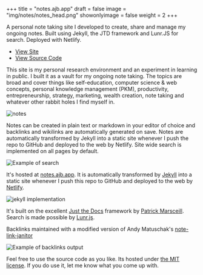 +++
title = "notes.ajb.app"
draft = false
image = "img/notes/notes_head.png"
showonlyimage = false
weight = 2
+++

A personal note taking site I developed to create, share and manage my ongoing notes. Built using
Jekyll, the JTD framework and Lunr.JS for search. Deployed with Netlify.

<!--more-->

- [View Site](https://notes.ajb.app)
- [View Source Code](https://github.com/andybyers21/notes.ajb.app)

This site is my personal research environment and an experiment in learning in public. I built it as
a vault for my ongoing note taking. The topics are broad and cover things like self-education,
computer science & web concepts, personal knowledge management (PKM), productivity,
entrepreneurship, strategy, marketing, wealth creation, note taking and whatever other rabbit holes
I find myself in.

![notes](/img/notes/notes_home.png)

Notes can be created in plain text or markdown in your editor of choice and backlinks and wikilinks
are automatically generated on save. Notes are automatically transformed by Jekyll into a static
site whenever I push the repo to GitHub and deployed to the web by Netlify. Site wide search is
implemented on all pages by default.

![Example of search](/img/notes/notes_search.png)

It's hosted at [notes.ajb.app](https://notes.ajb.app/). It is automatically transformed
by [Jekyll](https://jekyllrb.com/) into a static site whenever I push this repo to GitHub and
deployed to the web by [Netlify](https://app.netlify.com/).

![jekyll implementation](/img/notes/notes_jekyll.png)

It's built on the excellent [Just the Docs](https://pmarsceill.github.io/just-the-docs/) framework
by [Patrick Marsceill](https://github.com/pmarsceill). Search is made possible by
[Lunr.js](https://lunrjs.com/).

Backlinks maintained with a modified version of Andy Matuschak's
[note-link-janitor](https://github.com/andymatuschak/note-link-janitor)

![Example of backlinks output](/img/notes/notes_backlinks.png)

Feel free to use the source code as you like. Its hosted under [the MIT
license](https://opensource.org/licenses/MIT). If you do use it, let me know what you come up with.
